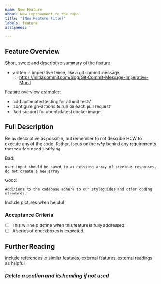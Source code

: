 ```yaml
---
name: New Feature
about: New improvement to the repo
title: "[New Feature Title]"
labels: feature
assignees: ''

---
```


## Feature Overview

Short, sweet and descriptive summary of the feature
 - written in imperative tense, like a git commit message.
   - https://initialcommit.com/blog/Git-Commit-Message-Imperative-Mood

Feature overview examples:
  - 'add automated testing for all unit tests'
  - 'configure gh-actions to run on each pull request'
  - 'Add support for ubuntu:latest docker image.'

## Full Description

Be as descriptive as possible, but remember to not describe HOW to execute any of the code. Rather, focus on the <i>why</i> behind any requirements that you feel need justifying. 

Bad: 
  ```
  user input should be saved to an existing array of previous responses. do not create a new array
  ```
Good:
  ```
  Additions to the codebase adhere to our styleguides and other coding standards. 
  ```
Include pictures when helpful

### Acceptance Criteria

- [ ] This will help define when this feature is fully addressed. 
- [ ] A series of checkboxes is expected.

## Further Reading

include references to similar features, external features, external readings as helpful 

### <i> Delete a section and its heading if not used </i>